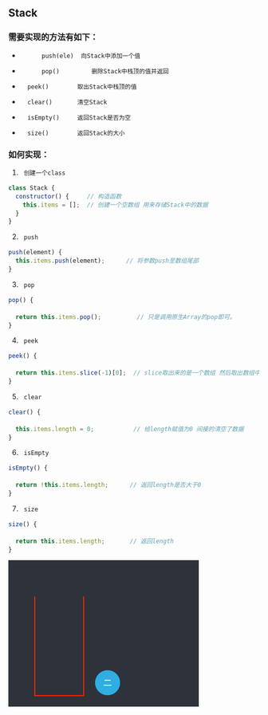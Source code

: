 ##      Stack

###     需要实现的方法有如下：

* 			push(ele)  向Stack中添加一个值
*    		pop()         删除Stack中栈顶的值并返回
*      	peek()        取出Stack中栈顶的值
*       clear()       清空Stack
*       isEmpty()     返回Stack是否为空
*       size()        返回Stack的大小

###     如何实现：

1.      创建一个class
```javascript
class Stack {
  constructor() {     // 构造函数
    this.items = [];  // 创建一个空数组 用来存储Stack中的数据
  }
}
```

2.      push
```javascript
push(element) {
  this.items.push(element);      // 将参数push至数组尾部
}
```

3.      pop
```javascript
pop() {

  return this.items.pop();          // 只是调用原生Array的pop即可。
}
```

4.      peek
```javascript
peek() {

  return this.items.slice(-1)[0];  // slice取出来的是一个数组 然后取出数组中的第0个 就是数组尾部的子项
}
```

5.      clear
```javascript
clear() {

  this.items.length = 0;           // 给length赋值为0 间接的清空了数据
}
```

6.      isEmpty
```javascript
isEmpty() {

  return !this.items.length;      // 返回length是否大于0
}
```

7.      size
```javascript
size() {

  return this.items.length;       // 返回length
}
```
<!-- demo -->
![](../resources/stack.gif)
